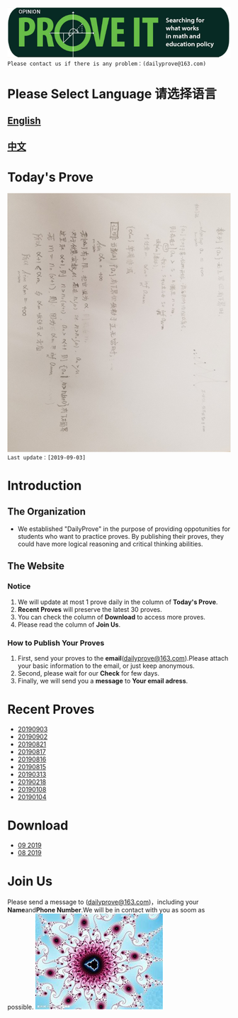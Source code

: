![Image](https://github.com/Jasonli08/dailyprove.github.io/raw/master/Images/blog-banner-Prove-It-McCrann.jpg)  
``
Please contact us if there is any problem：(dailyprove@163.com)
``
# Please Select Language 请选择语言  
## [English](https://jasonli08.github.io/DailyProve.github.io/)  
## [中文](https://jasonli08.github.io/MeiRiYiZheng.github.io/)  

# Today's Prove  

[![](https://github.com/Jasonli08/DailyProve.github.io/raw/master/Proves%201909/%E5%BE%AE%E4%BF%A1%E5%9B%BE%E7%89%87_20190903191502.jpg)](https://github.com/Jasonli08/DailyProve.github.io/raw/master/Proves%201909/%E5%BE%AE%E4%BF%A1%E5%9B%BE%E7%89%87_20190903191502.jpg)
``Last update：[2019-09-03]``  

# Introduction

## The Organization

- We established "DailyProve" in the purpose of providing oppotunities for students who want to practice proves. By publishing their proves, they could have more logical reasoning and critical thinking abilities.

## The Website

### Notice

1. We will update at most 1 prove daily in the column of **Today's Prove**.
1. **Recent Proves** will preserve the latest 30 proves.
1. You can check the column of **Download** to access more proves.
1. Please read the column of **Join Us**.

### How to Publish Your Proves

1. First, send your proves to the **email**(dailyprove@163.com).Please attach your basic information to the email, or just keep anonymous.
1. Second, please wait for our **Check** for few days.
1. Finally, we will send you a **message** to **Your email adress**.

# Recent Proves

* [20190903](https://pan.baidu.com/s/1ALbQIQkkYst2KjdygpbfSw)
* [20190902](https://pan.baidu.com/s/1XJA7Qn1sC-EF6HB6uoqMXQ)
* [20190821](https://pan.baidu.com/s/1MYXSc8yr4UhpYDQehY1wYQ)
* [20190817](https://pan.baidu.com/s/1LQ8nWpKdNmNT7bxrRzf3ww)
* [20190816](https://pan.baidu.com/s/1UEgXN9MBZUMvdX1Ev9JBJw)
* [20190815](https://pan.baidu.com/s/1EkHIUpyTQe9eWaxtVj87Ig)
* [20190313](https://mp.weixin.qq.com/s/KgAopxh7o7YoT1QrKOyB4w)
* [20190218](https://mp.weixin.qq.com/s/EcS8_Izxsb8DPIstU5KOcw)
* [20190108](https://mp.weixin.qq.com/s/xnyGpBJ9egklSH5nKz3C2Q)
* [20190104](https://mp.weixin.qq.com/s/nkQpnd_Cb6TJPqt89zl7nw)

# Download

* [09 2019](https://pan.baidu.com/s/1HiNTzZ5pI9TlVapYQfwHpQ)
* [08 2019](https://pan.baidu.com/s/1A7VrAwpMZ--Yms5bNng3rA)

# Join Us

Please send a message to (dailyprove@163.com)，including your **Name**and**Phone Number**.We will be in contact with you as soom as possible.
![Image](https://github.com/Jasonli08/dailyprove.github.io/raw/master/Images/th.jpg)
